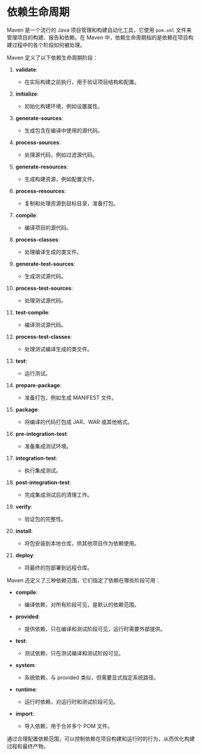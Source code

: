 # 依赖生命周期

Maven 是一个流行的 Java 项目管理和构建自动化工具，它使用 `pom.xml` 文件来管理项目的构建、报告和依赖。在 Maven 中，依赖生命周期指的是依赖在项目构建过程中的各个阶段如何被处理。

Maven 定义了以下依赖生命周期阶段：

1. **validate**:
   - 在实际构建之前执行，用于验证项目结构和配置。

2. **initialize**:
   - 初始化构建环境，例如设置属性。

3. **generate-sources**:
   - 生成包含在编译中使用的源代码。

4. **process-sources**:
   - 处理源代码，例如过滤源代码。

5. **generate-resources**:
   - 生成构建资源，例如配置文件。

6. **process-resources**:
   - 复制和处理资源到目标目录，准备打包。

7. **compile**:
   - 编译项目的源代码。

8. **process-classes**:
   - 处理编译生成的类文件。

9. **generate-test-sources**:
   - 生成测试源代码。

10. **process-test-sources**:
    - 处理测试源代码。

11. **test-compile**:
    - 编译测试源代码。

12. **process-test-classes**:
    - 处理测试编译生成的类文件。

13. **test**:
    - 运行测试。

14. **prepare-package**:
    - 准备打包，例如生成 MANIFEST 文件。

15. **package**:
    - 将编译的代码打包成 JAR、WAR 或其他格式。

16. **pre-integration-test**:
    - 准备集成测试环境。

17. **integration-test**:
    - 执行集成测试。

18. **post-integration-test**:
    - 完成集成测试后的清理工作。

19. **verify**:
    - 验证包的完整性。

20. **install**:
    - 将包安装到本地仓库，供其他项目作为依赖使用。

21. **deploy**:
    - 将最终的包部署到远程仓库。

Maven 还定义了三种依赖范围，它们指定了依赖在哪些阶段可用：

- **compile**:
  - 编译依赖，对所有阶段可见，是默认的依赖范围。

- **provided**:
  - 提供依赖，只在编译和测试阶段可见，运行时需要外部提供。

- **test**:
  - 测试依赖，只在测试编译和测试阶段可见。

- **system**:
  - 系统依赖，与 provided 类似，但需要显式指定系统路径。

- **runtime**:
  - 运行时依赖，对运行时和测试阶段可见。

- **import**:
  - 导入依赖，用于合并多个 POM 文件。

通过合理配置依赖范围，可以控制依赖在项目构建和运行时的行为，从而优化构建过程和最终产物。
